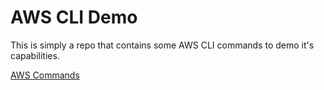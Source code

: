 # AWS CLI Demo

This is simply a repo that contains some AWS CLI commands to demo it's capabilities.

[AWS Commands](./aws_commands.md)